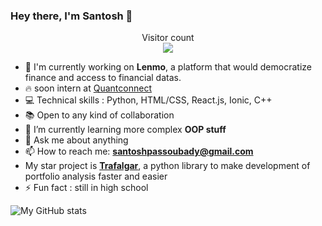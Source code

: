 ### Hey there, I'm Santosh 👋

<p align="center"> 
  Visitor count<br>
  <img src="https://profile-counter.glitch.me/ssantoshp/count.svg" />
</p>


- 🍉 I'm currently working on **Lenmo**, a platform that would democratize finance and access to financial datas. 
- 🔥 soon intern at [Quantconnect](https://www.quantconnect.com/)
- 💻 Technical skills : Python, HTML/CSS, React.js, Ionic, C++
- 📚 Open to any kind of collaboration
- 🌱 I’m currently learning more complex **OOP stuff**
- 💬 Ask me about anything
- 📫 How to reach me: **santoshpassoubady@gmail.com**
- My star project is [**Trafalgar**](https://github.com/ssantoshp/trafalgar), a python library to make development of portfolio analysis faster and easier
- ⚡ Fun fact : still in high school

![My GitHub stats](https://github-readme-stats.vercel.app/api?username=ssantoshp&count_private=true)

